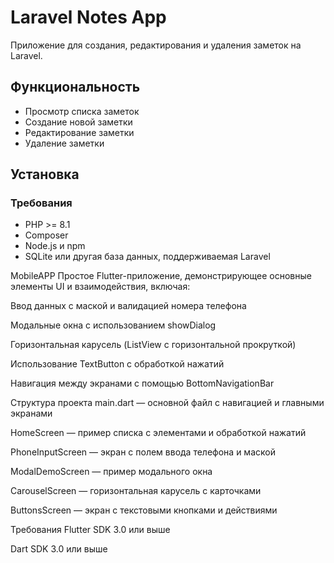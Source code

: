 # Laravel Notes App

Приложение для создания, редактирования и удаления заметок на Laravel.

## Функциональность

- Просмотр списка заметок
- Создание новой заметки
- Редактирование заметки
- Удаление заметки

## Установка

### Требования

- PHP >= 8.1
- Composer
- Node.js и npm
- SQLite или другая база данных, поддерживаемая Laravel


MobileAPP
Простое Flutter-приложение, демонстрирующее основные элементы UI и взаимодействия, включая:

Ввод данных с маской и валидацией номера телефона

Модальные окна с использованием showDialog

Горизонтальная карусель (ListView с горизонтальной прокруткой)

Использование TextButton с обработкой нажатий

Навигация между экранами с помощью BottomNavigationBar

Структура проекта
main.dart — основной файл с навигацией и главными экранами

HomeScreen — пример списка с элементами и обработкой нажатий

PhoneInputScreen — экран с полем ввода телефона и маской

ModalDemoScreen — пример модального окна

CarouselScreen — горизонтальная карусель с карточками

ButtonsScreen — экран с текстовыми кнопками и действиями

Требования
Flutter SDK 3.0 или выше

Dart SDK 3.0 или выше
